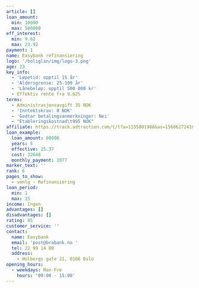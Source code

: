 ```yaml
---
article: []
loan_amount:
  min: 10000
  max: 500000
eff_interest:
  min: 9.62
  max: 23.92
payment: 1
name: Easybank refinansiering
logo: '/boliglan/img/logo-3.png'
age: 23
key_info:
  - 'Løpetid: opptil 15 år'
  - 'Aldersgrense: 25-100 år'
  - 'Lånebeløp: opptil 500 000 kr'
  - Effektiv rente fra 9.62%
terms:
  - Administrasjonsavgift 35 NOK
  - 'Inntektskrav: 0 NOK'
  - 'Godtar betalingsanmerkninger: Nei'
  - "Etableringskostnad\t995 NOK"
affiliate: https://track.adtraction.com/t/t?a=1155801988&as=1560627241&t=2&tk=1
loan_example:
  loan_amount: 80000
  years: 5
  effective: 15.37
  cost: 32648
  monthly_payment: 1877
marker_text: ''
rank: 6
pages_to_show:
  - smnlg - Refinansiering
loan_period:
  min: 1
  max: 15
income: Ingen
advantages: []
disadvantages: []
rating: 85
customer_service: ''
contact:
  name: Easybank
  email: 'post@brabank.no '
  tel: 22 99 14 00
  address:
    - Holbergs gate 21, 0166 Oslo
opening_hours:
  - weekdays: Man-Fre
    hours: '09:00 - 15:00'
---
```

